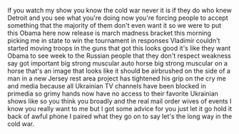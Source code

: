 If you watch my show you know the cold war never it is if they do who knew Detroit and you see what you're doing now you're forcing people to accept something that the majority of them don't even want it so we were to put this Obama here now release is march madness bracket this morning picking me in state to win the tournament in responses Vladimir couldn't started moving troops in the guns that got this looks good it's like they want Obama to see week to the Russian people that they don't respect weakness say got important big strong muscular auto horse big strong muscular on a horse that's an image that looks like it should be airbrushed on the side of a man in a new Jersey rest area project has tightened his grip on the cry me and media because all Ukrainian TV channels have been blocked in primedia so grimy hands now have no access to their favorite Ukrainian shows like so you think you broadly and the real mail order wives of events I know you really want to me but I got some advice for you just let it go hold it back of awful phone I paired what they go on to say let's the long way in the cold war. 